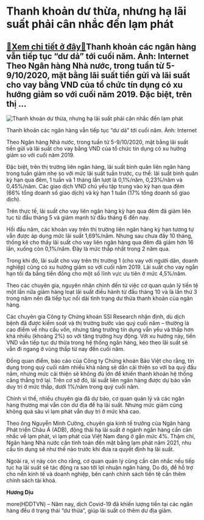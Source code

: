 Thanh khoản dư thừa, nhưng hạ lãi suất phải cân nhắc đến lạm phát
=================================================================

[:gift:Xem chi tiết ở đây:gift:](https://hddtvn.com/thanh-khoan-du-thua-nhung-ha-lai-suat-phai-can-nhac-den-lam-phat/)Thanh khoản các ngân hàng vẫn tiếp tục “dư dả” tới cuối năm. Ảnh: Internet Theo Ngân hàng Nhà nước, trong tuần từ 5-9/10/2020, mặt bằng lãi suất tiền gửi và lãi suất cho vay bằng VND của tổ chức tín dụng có xu hướng giảm so với cuối năm 2019. Đặc biệt, trên thị …
-----------------------------------------------------------------------------------------------------------------------------------------------------------------------------------------------------------------------------------------------------------------------





![Thanh khoản dư thừa, nhưng hạ lãi suất phải cân nhắc đến lạm phát](https://haiquanonline.com.vn/stores/news_dataimages/diulth/102020/19/16/in_article/4606_Banking-Structure.jpg?rt=20201019164607 "Thanh khoản các ngân hàng vẫn tiếp tục ")


Thanh khoản các ngân hàng vẫn tiếp tục “dư dả” tới cuối năm. Ảnh: Internet



Theo Ngân hàng Nhà nước, trong tuần từ 5-9/10/2020, mặt bằng lãi suất tiền gửi và lãi suất cho vay bằng VND của tổ chức tín dụng có xu hướng giảm so với cuối năm 2019.


Đặc biệt, trên thị trường liên ngân hàng, lãi suất bình quân liên ngân hàng trong tuần giảm nhẹ so với mức lãi suất tuần trước, cụ thể: lãi suất bình quân kỳ hạn qua đêm, 1 tuần và 1 tháng lần lượt là 0,1%/năm, 0,23%/năm và 0,45%/năm. Các giao dịch VND chủ yếu tập trung vào kỳ hạn qua đêm (66% tổng doanh số giao dịch) và kỳ hạn 1 tuần (17% tổng doanh số giao dịch).


Trên thực tế, lãi suất cho vay liên ngân hàng kỳ hạn qua đêm đã giảm liên tục từ đầu tháng 5 và giảm mạnh từ đầu tháng 6 đến nay.


Hồi đầu năm, các khoản vay trên thị trường liên ngân hàng kỳ hạn tương tự vẫn được áp dụng mức lãi suất 1,69%/năm. Nhưng sau chưa đầy 10 tháng, thống kê cho thấy lãi suất cho vay liên ngân hàng qua đêm đã giảm hơn 16 lần, xuống còn 0,1%/năm. Đây là mức thấp nhất trong 2 năm qua.


Trong khi đó, lãi suất cho vay trên thị trường 1 (cho vay với người dân, doanh nghiệp) cũng có xu hướng giảm so với cuối năm 2019. Lãi suất cho vay ngắn hạn tối đa bằng tiền đồng cho một số lĩnh vực ưu tiên ở mức 4,5%/năm.


Theo các chuyên gia, nguyên nhân chính đến từ việc cơ quan quản lý tiền tệ một lần nữa giảm hàng loạt lãi suất điều hành từ đầu tháng 10 và là lần thứ 3 trong năm nên đã tiếp tục nối dài tình trạng dư thừa thanh khoản của ngân hàng.


Các chuyên gia Công ty Chứng khoán SSI Research nhận định, dù dịch bệnh đã được kiểm soát và thị trường bước vào quý cuối năm – thường là cao điểm về nhu cầu vốn, nhưng tăng trưởng tín dụng vẫn yếu và thấp hơn khá nhiều (khoảng 2%) so với tăng trưởng huy động. Với xu hướng này, tiền VND vẫn tiếp tục dư thừa trong hệ thống ngân hàng, kéo theo lãi suất sẽ vẫn đi ngang ở vùng thấp từ nay đến cuối năm.


Đồng quan điểm, báo cáo của Công ty Chứng khoán Bảo Việt cho rằng, tín dụng trong quý cuối năm nhiều khả năng sẽ dần cải thiện so với ba quý đầu năm, nhưng mức cải thiện sẽ không đủ lớn để khiến thanh khoản hệ thống căng thẳng trở lại. Trên cơ sở đó, lãi suất liên ngân hàng được dự báo vẫn duy trì ở mức thấp, dưới 1%/năm trong quý cuối năm.


Chính vì thế, nhiều chuyên gia đã dự báo, cơ quan quản lý và các ngân hàng thương mại vẫn còn dư địa để hạ lãi suất. Nhưng mức giảm cũng không quá sâu vì lạm phát vẫn duy trì ở mức khá cao.


Theo ông Nguyễn Minh Cường, chuyên gia kinh tế trưởng của Ngân hàng Phát triển Châu Á (ADB), động thái hạ lãi suất ở ngành ngân hàng cần cân nhắc về lạm phát, vì lạm phát của Việt Nam đang ở gần mức 4%. Thậm chí, Ngân hàng Nhà nước cần tính toán đến mặt bằng lạm phát năm 2021, nhu cầu tín dụng sẽ như thế nào trước khi đưa ra quyết định hạ lãi suất.


Ngoài ra, vị này còn cho rằng, cơ quan quản lý cũng cần cân nhắc nếu tiếp tục hạ lãi suất sẽ tác động ra sao tới lợi nhuận ngân hàng. Do đó, để hỗ trợ cho nền kinh tế và doanh nghiệp, bên cạnh chính sách tiền tệ cần thêm chính sách tài khoá.




**Hương Dịu**



more(HDDTVN) – Năm nay, dịch Covid-19 đã khiến lượng tiền tại các ngân hàng đều ở trạng thái “dư thừa”, giúp lãi suất có thêm dư địa giảm.

